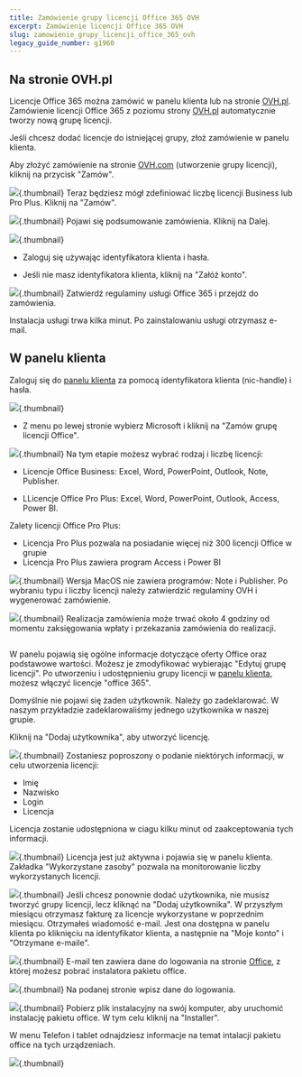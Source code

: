 ```yaml
---
title: Zamówienie grupy licencji Office 365 OVH
excerpt: Zamówienie licencji Office 365 OVH
slug: zamowienie_grupy_licencji_office_365_ovh
legacy_guide_number: g1960
---
```



## Na stronie OVH.pl
Licencje Office 365 można zamówić w panelu klienta lub na stronie [OVH.pl](https://www.ovh.pl/office-365-business).
Zamówienie licencji Office 365 z poziomu strony [OVH.pl](https://www.ovh.pl/office-365-business) automatycznie tworzy nową grupę licencji.

Jeśli chcesz dodać licencje do istniejącej grupy, złoż zamówienie w panelu klienta. 

Aby złożyć zamówienie na stronie [OVH.com](https://www.ovh.pl/office-365-business) (utworzenie grupy licencji), kliknij na przycisk "Zamów".

![](images/img_4181.jpg){.thumbnail}
Teraz będziesz mógł zdefiniować liczbę licencji Business lub Pro Plus. Kliknij na "Zamów".

![](images/img_4183.jpg){.thumbnail}
Pojawi się podsumowanie zamówienia. Kliknij na Dalej.

![](images/img_4184.jpg){.thumbnail}

- Zaloguj się używając identyfikatora klienta i hasła. 

- Jeśli nie masz identyfikatora klienta, kliknij na "Załóż konto".



![](images/img_4185.jpg){.thumbnail}
Zatwierdź regulaminy usługi Office 365 i przejdź do zamówienia. 

Instalacja usługi trwa kilka minut. Po zainstalowaniu usługi otrzymasz e-mail.


## W panelu klienta
Zaloguj się do [panelu klienta](https://www.ovh.com/manager/web) za pomocą identyfikatora klienta (nic-handle) i hasła.

![](images/img_3073.jpg){.thumbnail}

- Z menu po lewej stronie wybierz Microsoft i kliknij na "Zamów grupę licencji Office".



![](images/img_3074.jpg){.thumbnail}
Na tym etapie możesz wybrać rodzaj i liczbę licencji:


- Licencje Office Business: Excel, Word, PowerPoint, Outlook, Note, Publisher.

- LLicencje Office Pro Plus: Excel, Word, PowerPoint, Outlook, Access, Power BI.


Zalety licencji Office Pro Plus:


- Licencja Pro Plus pozwala na posiadanie więcej niż 300 licencji Office w grupie
- Licencja Pro Plus zawiera program Access i Power BI



![](images/img_3076.jpg){.thumbnail}
Wersja MacOS nie zawiera programów: Note i Publisher.
Po wybraniu typu i liczby licencji należy zatwierdzić regulaminy OVH i wygenerować zamówienie.

![](images/img_3077.jpg){.thumbnail}
Realizacja zamówienia może trwać około 4 godziny od momentu zaksięgowania wpłaty i przekazania zamówienia do realizacji.


## 
W panelu pojawią się ogólne informacje dotyczące oferty Office oraz podstawowe wartości. Możesz je zmodyfikować wybierając "Edytuj grupę licencji".
Po utworzeniu i udostępnieniu grupy licencji w [panelu klienta](https://www.ovh.com/manager/web), możesz włączyć licencje "office 365".

Domyślnie nie pojawi się żaden użytkownik. Należy go zadeklarować. W naszym przykładzie zadeklarowaliśmy jednego użytkownika w naszej grupie.

Kliknij na "Dodaj użytkownika", aby utworzyć licencję.

![](images/img_3084.jpg){.thumbnail}
Zostaniesz poproszony o podanie niektórych informacji, w celu utworzenia licencji:


- Imię
- Nazwisko
- Login
- Licencja


Licencja zostanie udostępniona w ciagu kilku minut od zaakceptowania tych informacji.

![](images/img_3085.jpg){.thumbnail}
Licencja jest już aktywna i pojawia się w panelu klienta.
Zakładka "Wykorzystane zasoby" pozwala na monitorowanie liczby wykorzystanych licencji.

![](images/img_3086.jpg){.thumbnail}
Jeśli chcesz ponownie dodać użytkownika, nie musisz tworzyć grupy licencji, lecz kliknąć na "Dodaj użytkownika". W przyszłym miesiącu otrzymasz fakturę za licencje wykorzystane w poprzednim miesiącu.
Otrzymałeś wiadomość e-mail. Jest ona dostępna w panelu klienta po kliknięciu na identyfikator klienta, a następnie na "Moje konto" i "Otrzymane e-maile".

![](images/img_3784.jpg){.thumbnail}
E-mail ten zawiera dane do logowania na stronie [Office](https://portal.office.com), z której możesz pobrać instalatora pakietu office.

![](images/img_3089.jpg){.thumbnail}
Na podanej stronie wpisz dane do logowania.

![](images/img_3090.jpg){.thumbnail}
Pobierz plik instalacyjny na swój komputer, aby uruchomić instalację pakietu office. W tym celu kliknij na "Installer".

W menu Telefon i tablet odnajdziesz informacje na temat intalacji pakietu office na tych urządzeniach.

![](images/img_3092.jpg){.thumbnail}

